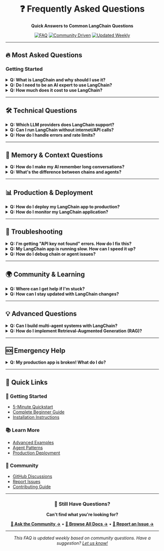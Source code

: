 <div align="center">

# ❓ Frequently Asked Questions

**Quick Answers to Common LangChain Questions**

[![FAQ](https://img.shields.io/badge/FAQ-comprehensive-blue.svg)](.)
[![Community Driven](https://img.shields.io/badge/community-driven-green.svg)](.)
[![Updated Weekly](https://img.shields.io/badge/updated-weekly-brightgreen.svg)](.)

</div>

---

## 🔥 Most Asked Questions

### **Getting Started**

<details>
<summary><strong>Q: What is LangChain and why should I use it?</strong></summary>

**A:** LangChain is a framework that makes it easy to build applications with Large Language Models (LLMs). Instead of writing complex code from scratch, LangChain provides:

- 🔗 **Standard interfaces** to different AI providers (OpenAI, Anthropic, etc.)
- 🧩 **Modular components** you can mix and match
- 🚀 **Production-ready tools** for monitoring and deployment
- 📚 **Rich ecosystem** with 300+ integrations

**Why use it?**
- Saves months of development time
- Handles complex scenarios like memory and agents
- Battle-tested by thousands of developers
- Easy to switch between AI providers

</details>

<details>
<summary><strong>Q: Do I need to be an AI expert to use LangChain?</strong></summary>

**A:** **Not at all!** LangChain is designed for developers of all levels:

**If you're new to AI:**
- Start with our [5-minute quickstart](../getting-started/quickstart/)
- Follow the [comprehensive basic guide](../examples/basic-usage/comprehensive-guide.md)
- Join our friendly [community discussions](https://github.com/0x-Professor/langforge-docs/discussions)

**If you're experienced with AI:**
- Jump to [advanced examples](../examples/advanced-usage/)
- Explore [agent architectures](../examples/AgentArchitectureSection.md)
- Check out [production deployment](../langserve.md)

</details>

<details>
<summary><strong>Q: How much does it cost to use LangChain?</strong></summary>

**A:** **LangChain itself is completely free and open source!** 

**Costs you might have:**
- **AI Provider fees** (OpenAI, Anthropic, etc.) - Usually $0.001-0.06 per 1000 tokens
- **Optional services** like LangSmith monitoring - Free tier available
- **Infrastructure** if you deploy to cloud - Often under $10/month for small apps

**Cost-saving tips:**
- Start with OpenAI's free $5 credit
- Use cheaper models like GPT-3.5 for development
- Implement caching to reduce API calls
- Monitor usage with LangSmith

</details>

---

## 🛠️ Technical Questions

<details>
<summary><strong>Q: Which LLM providers does LangChain support?</strong></summary>

**A:** LangChain supports **50+ LLM providers**, including:

**Popular Providers:**
- 🤖 **OpenAI** (GPT-4, GPT-3.5, etc.)
- 🧠 **Anthropic** (Claude-3, Claude-2)
- 🔥 **Google** (Gemini, PaLM)
- 🚀 **Meta** (Llama 2)
- ⚡ **Cohere** (Command, Generate)

**Open Source Models:**
- 🦙 **Hugging Face** (thousands of models)
- 🌟 **Ollama** (local models)
- 🔧 **Together AI** (hosted open source)

**Switching providers is easy:**
```python
# OpenAI
from langchain.llms import OpenAI
llm = OpenAI()

# Anthropic  
from langchain.llms import Anthropic
llm = Anthropic()

# Same interface, different provider!
```

</details>

<details>
<summary><strong>Q: Can I run LangChain without internet/API calls?</strong></summary>

**A:** **Yes!** Several options for offline/local usage:

**Local LLM Options:**
- 🦙 **Ollama** - Run Llama, CodeLlama, Mistral locally
- 🤗 **Hugging Face Transformers** - Thousands of models
- 🔧 **LlamaCpp** - CPU-optimized inference
- 🚀 **GPT4All** - Easy local setup

**Example with Ollama:**
```python
from langchain.llms import Ollama

# Runs completely offline
llm = Ollama(model="llama2")
response = llm("Explain quantum computing")
```

**Benefits:**
- No API costs
- Complete privacy
- Works offline
- Full control over the model

</details>

<details>
<summary><strong>Q: How do I handle errors and rate limits?</strong></summary>

**A:** LangChain provides several built-in solutions:

**1. Automatic Retries:**
```python
from langchain.llms import OpenAI

llm = OpenAI(
    max_retries=3,
    request_timeout=60
)
```

**2. Error Handling:**
```python
from langchain.schema import LLMException

try:
    response = llm("Your prompt")
except LLMException as e:
    print(f"LLM Error: {e}")
    # Handle gracefully
```

**3. Rate Limit Management:**
```python
import time
from tenacity import retry, wait_exponential

@retry(wait=wait_exponential(multiplier=1, min=4, max=10))
def safe_llm_call(prompt):
    return llm(prompt)
```

**4. Use Caching:**
```python
from langchain.cache import InMemoryCache
from langchain.globals import set_llm_cache

set_llm_cache(InMemoryCache())
# Identical calls will use cache instead of API
```

</details>

---

## 🧠 Memory & Context Questions

<details>
<summary><strong>Q: How do I make my AI remember long conversations?</strong></summary>

**A:** LangChain offers several memory strategies:

**1. For Short Conversations:**
```python
from langchain.memory import ConversationBufferMemory

memory = ConversationBufferMemory()
# Stores entire conversation
```

**2. For Long Conversations:**
```python
from langchain.memory import ConversationSummaryMemory

memory = ConversationSummaryMemory(llm=llm)
# Summarizes old messages to save tokens
```

**3. For Persistent Memory:**
```python
from langchain.memory import ConversationBufferMemory
from langchain.memory.chat_message_histories import FileChatMessageHistory

memory = ConversationBufferMemory(
    chat_memory=FileChatMessageHistory("chat_history.json")
)
# Saves to file, remembers between sessions
```

**4. For Knowledge Graphs:**
```python
from langchain.memory import ConversationKGMemory

memory = ConversationKGMemory(llm=llm)
# Extracts entities and relationships
```

</details>

<details>
<summary><strong>Q: What's the difference between chains and agents?</strong></summary>

**A:** Great question! Here's the key difference:

**🔗 Chains** = Predefined sequence
- Fixed workflow: A → B → C
- You control the logic
- Fast and predictable
- Good for: Templates, pipelines, known workflows

```python
# Chain example: Always does the same steps
template_chain = PromptTemplate → LLM → OutputParser
```

**🤖 Agents** = Dynamic decision-making
- AI decides what to do next
- Can use tools and reason
- More flexible but slower
- Good for: Complex tasks, unknown scenarios

```python
# Agent example: AI decides which tools to use
agent = LLM + [Calculator, WebSearch, Database] 
# Agent chooses which tools based on the question
```

**When to use what:**
- **Chain**: Email template generation, document summarization
- **Agent**: Research tasks, complex problem-solving

</details>

---

## 📊 Production & Deployment

<details>
<summary><strong>Q: How do I deploy my LangChain app to production?</strong></summary>

**A:** Multiple deployment options depending on your needs:

**1. Simple API with LangServe:**
```python
from langserve import add_routes
from fastapi import FastAPI

app = FastAPI()
add_routes(app, your_chain, path="/chat")
# Deploy anywhere that supports FastAPI
```

**2. Cloud Platforms:**
- 🚀 **Vercel/Netlify** - For simple apps
- ☁️ **AWS/GCP/Azure** - For enterprise scale
- 🐳 **Docker** - For containerized deployment
- 🔥 **Streamlit Cloud** - For demos and prototypes

**3. Production Checklist:**
- ✅ Add error handling and retries
- ✅ Implement rate limiting
- ✅ Set up monitoring with LangSmith
- ✅ Use environment variables for API keys
- ✅ Add input validation
- ✅ Implement caching for better performance

**4. Scaling Considerations:**
- Use async operations for concurrent requests
- Implement connection pooling for databases
- Consider using a message queue for long tasks
- Monitor token usage and costs

</details>

<details>
<summary><strong>Q: How do I monitor my LangChain application?</strong></summary>

**A:** LangSmith provides comprehensive monitoring:

**1. Set up tracing:**
```python
import os
os.environ["LANGCHAIN_TRACING_V2"] = "true"
os.environ["LANGCHAIN_API_KEY"] = "your-langsmith-key"

# All LangChain operations are now traced automatically
```

**2. Key metrics to monitor:**
- 📊 **Latency** - How fast responses are
- 💰 **Token usage** - Costs and efficiency
- ✅ **Success rates** - Error frequency
- 🎯 **User satisfaction** - Feedback scores

**3. Set up alerts:**
```python
# Alert when latency > 5 seconds
# Alert when error rate > 5%
# Alert when daily costs > $100
```

**4. Custom logging:**
```python
import logging
logging.basicConfig(level=logging.INFO)

def log_llm_interaction(prompt, response, metadata):
    logging.info(f"Prompt: {prompt[:100]}...")
    logging.info(f"Response: {response[:100]}...")
    logging.info(f"Metadata: {metadata}")
```

</details>

---

## 🔧 Troubleshooting

<details>
<summary><strong>Q: I'm getting "API key not found" errors. How do I fix this?</strong></summary>

**A:** This is the most common beginner issue. Here's how to fix it:

**1. Check your API key setup:**
```bash
# Option 1: Environment variable (recommended)
export OPENAI_API_KEY='sk-your-key-here'

# Option 2: In your code (less secure)
import os
os.environ["OPENAI_API_KEY"] = "sk-your-key-here"

# Option 3: Pass directly (not recommended)
llm = OpenAI(openai_api_key="sk-your-key-here")
```

**2. Verify the key is loaded:**
```python
import os
print(f"API Key: {os.environ.get('OPENAI_API_KEY', 'NOT SET')[:10]}...")
```

**3. Common issues:**
- ❌ Key has extra spaces or quotes
- ❌ Using wrong environment variable name
- ❌ Key expired or invalid
- ❌ Not restarting terminal after setting variable

**4. Test your key:**
```python
from langchain.llms import OpenAI

try:
    llm = OpenAI()
    response = llm("Hello!")
    print("✅ API key works!")
except Exception as e:
    print(f"❌ Error: {e}")
```

</details>

<details>
<summary><strong>Q: My LangChain app is running slow. How can I speed it up?</strong></summary>

**A:** Several optimization strategies:

**1. Use Caching:**
```python
from langchain.cache import InMemoryCache
from langchain.globals import set_llm_cache

set_llm_cache(InMemoryCache())
# Identical prompts return cached results
```

**2. Batch Operations:**
```python
# Instead of multiple individual calls
responses = llm.batch(["prompt1", "prompt2", "prompt3"])
```

**3. Async Operations:**
```python
import asyncio
from langchain.llms import OpenAI

async def async_call(prompt):
    llm = OpenAI()
    return await llm.agenerate([prompt])

# Run multiple calls concurrently
results = await asyncio.gather(
    async_call("prompt1"),
    async_call("prompt2"),
    async_call("prompt3")
)
```

**4. Optimize Prompts:**
- Use shorter prompts when possible
- Choose cheaper models (GPT-3.5 vs GPT-4)
- Set appropriate max_tokens limits

**5. Use Streaming:**
```python
for chunk in llm.stream("Long response..."):
    print(chunk, end="", flush=True)
# Shows partial results immediately
```

</details>

<details>
<summary><strong>Q: How do I debug chain or agent issues?</strong></summary>

**A:** LangChain provides excellent debugging tools:

**1. Enable Verbose Mode:**
```python
from langchain.chains import LLMChain

chain = LLMChain(llm=llm, prompt=prompt, verbose=True)
# Shows all intermediate steps
```

**2. Use LangSmith Tracing:**
```python
import os
os.environ["LANGCHAIN_TRACING_V2"] = "true"

# Automatic detailed tracing of all operations
# View at https://smith.langchain.com
```

**3. Add Debug Callbacks:**
```python
from langchain.callbacks import StdOutCallbackHandler

chain.run(input_text, callbacks=[StdOutCallbackHandler()])
```

**4. Manual Debugging:**
```python
# Test each component individually
print("Testing LLM:", llm("Test prompt"))
print("Testing prompt:", prompt.format(input="test"))
print("Testing memory:", memory.load_memory_variables({}))
```

**5. Common Issues:**
- Prompt template variables don't match inputs
- Memory not being saved properly
- Agent can't access tools correctly
- Rate limits or API errors

</details>

---

## 🌍 Community & Learning

<details>
<summary><strong>Q: Where can I get help if I'm stuck?</strong></summary>

**A:** Lots of places to get help!

**🆓 Free Community Support:**
- 💬 [GitHub Discussions](https://github.com/0x-Professor/langforge-docs/discussions) - Ask questions
- 🐛 [Issues](https://github.com/0x-Professor/langforge-docs/issues) - Report bugs
- 📚 [Official LangChain Discord](https://discord.gg/langchain) - Real-time chat
- 🌍 [Reddit r/LangChain](https://reddit.com/r/langchain) - Community discussions

**📖 Learning Resources:**
- 📺 YouTube tutorials and walkthroughs
- 📝 Blog posts and case studies
- 🎓 Online courses on Coursera/Udemy
- 📖 "LangChain in Action" books

**💼 Professional Support:**
- 🏢 LangChain Enterprise support
- 👨‍💻 Freelance developers on Upwork/Fiverr
- 🤝 LangChain consultants and agencies

**🔍 Before Asking:**
- Search existing discussions/issues
- Check the documentation
- Try the minimal reproducible example
- Include error messages and code snippets

</details>

<details>
<summary><strong>Q: How can I stay updated with LangChain changes?</strong></summary>

**A:** LangChain evolves rapidly. Here's how to stay current:

**🔔 Official Channels:**
- 🐦 Follow [@LangChainAI](https://twitter.com/langchainai) on Twitter
- 📧 Subscribe to LangChain newsletter
- 📺 LangChain YouTube channel
- 📱 GitHub notifications for releases

**📰 Community Content:**
- 📝 Dev.to and Medium articles
- 🎙️ AI/ML podcasts
- 📺 Conference talks and presentations
- 💼 LinkedIn posts from LangChain team

**🛠️ Development:**
- ⭐ Star the [LangChain repo](https://github.com/langchain-ai/langchain)
- 👀 Watch for releases and updates
- 📖 Read release notes and changelogs
- 🧪 Try new features in beta

**📚 Learning Path:**
- Start with stable features
- Gradually adopt new functionality
- Test thoroughly before production use
- Keep dependencies updated

</details>

---

## 💡 Advanced Questions

<details>
<summary><strong>Q: Can I build multi-agent systems with LangChain?</strong></summary>

**A:** **Absolutely!** LangGraph is specifically designed for this:

**Simple Multi-Agent Example:**
```python
from langgraph import StateGraph, END

# Define agents
researcher = Agent(name="researcher", tools=[search_tool])
writer = Agent(name="writer", tools=[])
reviewer = Agent(name="reviewer", tools=[])

# Create workflow
workflow = StateGraph()
workflow.add_node("research", researcher)
workflow.add_node("write", writer)
workflow.add_node("review", reviewer)

# Define flow
workflow.add_edge("research", "write")
workflow.add_edge("write", "review")
workflow.add_edge("review", END)

# Run the multi-agent system
result = workflow.run("Write a blog post about AI")
```

**Advanced Patterns:**
- 🤝 **Collaborative agents** - Working together on tasks
- 🔄 **Sequential agents** - Handoff between specialists
- 🌐 **Hierarchical agents** - Manager and worker agents
- 💬 **Communicating agents** - Agents that talk to each other

**Real-world Examples:**
- Research team (researcher + analyst + writer)
- Software development (planner + coder + tester)
- Content creation (ideator + writer + editor)

</details>

<details>
<summary><strong>Q: How do I implement Retrieval-Augmented Generation (RAG)?</strong></summary>

**A:** RAG is one of LangChain's strongest features:

**Basic RAG Setup:**
```python
from langchain.document_loaders import TextLoader
from langchain.text_splitter import RecursiveCharacterTextSplitter
from langchain.embeddings import OpenAIEmbeddings
from langchain.vectorstores import FAISS
from langchain.chains import RetrievalQA
from langchain.llms import OpenAI

# 1. Load documents
loader = TextLoader("knowledge_base.txt")
documents = loader.load()

# 2. Split into chunks
text_splitter = RecursiveCharacterTextSplitter(
    chunk_size=1000,
    chunk_overlap=200
)
texts = text_splitter.split_documents(documents)

# 3. Create vector store
embeddings = OpenAIEmbeddings()
vectorstore = FAISS.from_documents(texts, embeddings)

# 4. Create RAG chain
qa = RetrievalQA.from_chain_type(
    llm=OpenAI(),
    chain_type="stuff",
    retriever=vectorstore.as_retriever()
)

# 5. Ask questions
answer = qa.run("What does the document say about X?")
```

**Advanced RAG Features:**
- 🔍 **Hybrid search** (keyword + semantic)
- 📊 **Re-ranking** for better relevance
- 🎯 **Query expansion** for better matching
- 🧠 **Multi-hop reasoning** across documents

</details>

---

## 🆘 Emergency Help

<details>
<summary><strong>Q: My production app is broken! What do I do?</strong></summary>

**A:** **Stay calm!** Here's your emergency checklist:

**🚨 Immediate Steps:**
1. **Check API status** - Is your LLM provider down?
2. **Verify API keys** - Are they valid and have quota?
3. **Check error logs** - What's the specific error message?
4. **Test basic functionality** - Does a simple LLM call work?

**🔍 Quick Diagnostics:**
```python
# Test 1: Basic LLM
try:
    from langchain.llms import OpenAI
    llm = OpenAI()
    print("✅ LLM works:", llm("Hello"))
except Exception as e:
    print("❌ LLM error:", e)

# Test 2: API Key
import os
key = os.environ.get("OPENAI_API_KEY")
print(f"API Key: {'✅ Set' if key else '❌ Missing'}")

# Test 3: Network
import requests
try:
    requests.get("https://api.openai.com", timeout=5)
    print("✅ Network works")
except:
    print("❌ Network issue")
```

**🔧 Common Fixes:**
- Restart your application
- Check environment variables
- Verify API quotas aren't exceeded
- Roll back recent changes
- Switch to backup LLM provider

**📞 Get Help Fast:**
- Post in [emergency channel](https://github.com/0x-Professor/langforge-docs/discussions)
- Include error messages and minimal code
- Check [LangChain status page](https://status.langchain.com)

</details>

---

## 🎯 Quick Links

### **🚀 Getting Started**
- [5-Minute Quickstart](../getting-started/quickstart/)
- [Complete Beginner Guide](../examples/basic-usage/comprehensive-guide.md)
- [Installation Instructions](../getting-started/introduction.md)

### **📚 Learn More**
- [Advanced Examples](../examples/advanced-usage/)
- [Agent Patterns](../examples/agents.md)
- [Production Deployment](../langserve.md)

### **🤝 Community**
- [GitHub Discussions](https://github.com/0x-Professor/langforge-docs/discussions)
- [Report Issues](https://github.com/0x-Professor/langforge-docs/issues)
- [Contributing Guide](../../CONTRIBUTING.md)

---

<div align="center">

### 💬 Still Have Questions?

**Can't find what you're looking for?**

**[💬 Ask the Community →](https://github.com/0x-Professor/langforge-docs/discussions)** • **[📖 Browse All Docs →](../)** • **[🐛 Report an Issue →](https://github.com/0x-Professor/langforge-docs/issues)**

---

*This FAQ is updated weekly based on community questions. Have a suggestion? [Let us know!](https://github.com/0x-Professor/langforge-docs/discussions)*

</div>